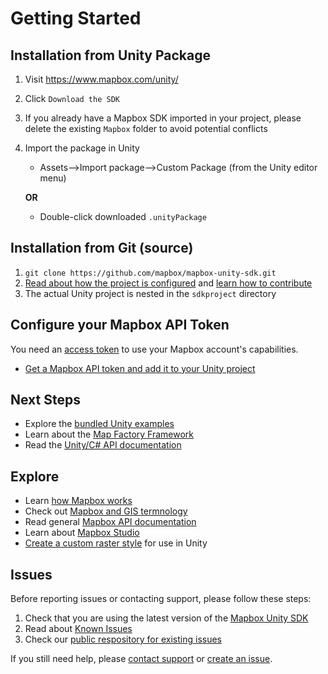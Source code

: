 # Getting Started

## Installation from Unity Package

1. Visit https://www.mapbox.com/unity/

2. Click `Download the SDK`

3. If you already have a Mapbox SDK imported in your project, please delete the existing `Mapbox` folder to avoid potential conflicts

4. Import the package in Unity

   - Assets—>Import package—>Custom Package (from the Unity editor menu) 

    **OR**

   - Double-click downloaded `.unityPackage`

## Installation from Git (source)

1. `git clone https://github.com/mapbox/mapbox-unity-sdk.git`
2. [Read about how the project is configured](https://github.com/mapbox/mapbox-unity-sdk/blob/develop/README.md) and [learn how to contribute](https://github.com/mapbox/mapbox-unity-sdk/blob/develop/CONTRIBUTING.md)
3. The actual Unity project is nested in the `sdkproject` directory

## Configure your Mapbox API Token

You need an [access token](https://www.mapbox.com/help/define-access-token) to use your Mapbox account's capabilities. 

- [Get a Mapbox API token and add it to your Unity project](01-mapbox-api-token.md)

## Next Steps

- Explore the [bundled Unity examples](03-examples.md)
- Learn about the [Map Factory Framework](06-map-factory-framework.md)
- Read the [Unity/C# API documentation](https://www.mapbox.com/mapbox-unity-sdk/api/)

## Explore

- Learn [how Mapbox works](https://www.mapbox.com/help/how-mapbox-works/)
- Check out [Mapbox and GIS termnology](https://www.mapbox.com/help/glossary/)
- Read general [Mapbox API documentation](https://www.mapbox.com/api-documentation/)
- Learn about [Mapbox Studio](https://www.mapbox.com/help/studio-manual/)
- [Create a custom raster style](https://www.mapbox.com/help/create-a-custom-style/) for use in Unity

## Issues

Before reporting issues or contacting support, please follow these steps:

1. Check that you are using the latest version of the [Mapbox Unity SDK](05-changelog.md)
2. Read about [Known Issues](02-known-issues.md)
3. Check our [public respository for existing issues](https://github.com/mapbox/mapbox-unity-sdk/issues)



If you still need help, please [contact support](https://www.mapbox.com/contact/) or [create an issue](https://github.com/mapbox/mapbox-unity-sdk/issues).